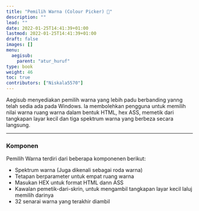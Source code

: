 ```yaml
---
title: "Pemilih Warna (Colour Picker) 🚧"
description: ""
lead: ""
date: 2022-01-25T14:41:39+01:00
lastmod: 2022-01-25T14:41:39+01:00
draft: false
images: []
menu:
  aegisub:
    parent: "atur_huruf"
type: book
weight: 46
toc: true
contributors: ["Niskala5570"]
---
```


Aegisub menyediakan pemilih warna yang lebih padu berbanding yanng telah sedia ada pada Windows.
Ia membolehkan pengguna untuk memilih nilai warna ruang warna dalam bentuk HTML, hex ASS, 
memetik dari tangkapan layar kecil dan tiga spektrum warna yang berbeza secara langsung.

---

### Komponen

Pemilih Warna terdiri dari beberapa komponenen berikut:

* Spektrum warna (Juga dikenali sebagai roda warna)
* Tetapan berparameter untuk empat ruang warna
* Masukan HEX untuk format HTML dann ASS
* Kawalan pemetik-dari-skrin, untuk mengambil tangkapan layar kecil laluj memilih darinya
* 32 senarai warna yang terakhir diambil

